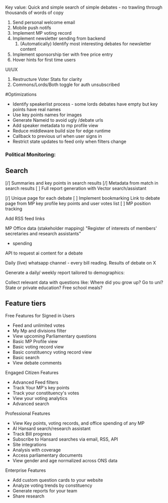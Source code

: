 Key value: Quick and simple search of simple debates - no trawling through thousands of words of copy

1) Send personal welcome email 
2) Mobile push notifs
3) Implement MP voting record
4) Implement newsletter sending from backend
   1) (Automatically) Identify most interesting debates for newsletter content
5) Implement sponsorship tier with free price entry
6) Hover hints for first time users

UI/UX
1) Restructure Voter Stats for clarity
2) Commons/Lords/Both toggle for auth unsubscribed

#Optimizations
- Identify speakerlist process - some lords debates have empty but key points have real names
- Use key points names for images
- Generate Nameid to avoid ugly /debate urls
- Add speaker metadata to mp profile view
- Reduce middleware build size for edge runtime
- Callback to previous url when user signs in
- Restrict state updates to feed only when filters change

### Political Monitoring:
## Search
[/] Summaries and key points in search results
[/] Metadata from match in search results
[ ] Full report generation with Vector search/assistant

[/] Unique page for each debate
[ ] Implement bookmarking
    Link to debate page from MP key profile key points and user votes list
[ ] MP position tracking

Add RSS feed links

MP Office data (stakeholder mapping)
"Register of interests of members' secretaries and research assistants"
+ spending

API to request ai content for a debate

Daily (live) whatsapp channel - every bill reading. Results of debate on X

Generate a daily/ weekly report tailored to demographics:

Collect relevant data with questions like:
Where did you grow up?
Go to uni?
State or private education?
Free school meals?


## Feature tiers
Free Features for Signed in Users
- Feed and unlimited votes
- My Mp and divisions filter
- View upcoming Parliamentary questions
- Basic MP Profile view
- Basic voting record view
- Basic constituency voting record view
- Basic search
- View debate comments

Engaged Citizen Features
- Advanced Feed filters
- Track Your MP's key points
- Track your constituency's votes
- View your voting analytics
- Advanced search

Professional Features
- View Key points, voting records, and office spending of any MP
- AI Hansard search/research assistant
- Track Bill progress
- Subscribe to Hansard searches via email, RSS, API
- Site integrations
- Analysis with coverage
- Access parliamentary documents
- View gender and age normalized across ONS data

Enterprise Features
- Add custom question cards to your website
- Analyze voting trends by constituency
- Generate reports for your team
- Share research